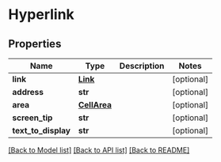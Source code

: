 # Hyperlink

## Properties
Name | Type | Description | Notes
------------ | ------------- | ------------- | -------------
**link** | [**Link**](Link.md) |  | [optional] 
**address** | **str** |  | [optional] 
**area** | [**CellArea**](CellArea.md) |  | [optional] 
**screen_tip** | **str** |  | [optional] 
**text_to_display** | **str** |  | [optional] 

[[Back to Model list]](../README.md#documentation-for-models) [[Back to API list]](../README.md#documentation-for-api-endpoints) [[Back to README]](../README.md)


